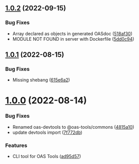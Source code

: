 ## [1.0.2](https://github.com/oas-tools/oas-cli/compare/v1.0.1...v1.0.2) (2022-09-15)


### Bug Fixes

* Array declared as objects in generated OASdoc ([518af30](https://github.com/oas-tools/oas-cli/commit/518af30eb95f9f6f82bde9d340da279d3628c6ee))
* MODULE NOT FOUND in server with Dockerfile ([5dd0c94](https://github.com/oas-tools/oas-cli/commit/5dd0c94e75b715937ec7c2e602eec1e8e732fc3a))



## [1.0.1](https://github.com/oas-tools/oas-cli/compare/v1.0.0...v1.0.1) (2022-08-15)


### Bug Fixes

* Missing shebang ([615e6a2](https://github.com/oas-tools/oas-cli/commit/615e6a2a309773bc77d70a95f6ea06855316523c))



# [1.0.0](https://github.com/oas-tools/oas-cli/compare/ad95d5765064e00099d003c831ba9aae77d2622d...v1.0.0) (2022-08-14)


### Bug Fixes

* Renamed oas-devtools to @oas-tools/commons ([4815a10](https://github.com/oas-tools/oas-cli/commit/4815a10df27d3b215510eb52229c7833d804ce9a))
* update devtools import ([7f772db](https://github.com/oas-tools/oas-cli/commit/7f772db676b8e735382a0a8f8331ae8fd95028d8))


### Features

* CLI tool for OAS Tools ([ad95d57](https://github.com/oas-tools/oas-cli/commit/ad95d5765064e00099d003c831ba9aae77d2622d))



